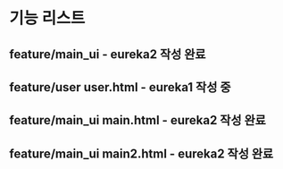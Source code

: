 # 기능 리스트


## feature/main_ui    - eureka2   작성 완료
## feature/user      user.html - eureka1 작성 중

## feature/main_ui     main.html - eureka2   작성 완료
## feature/main_ui     main2.html - eureka2   작성 완료

